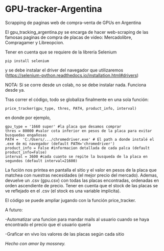 # GPU-tracker-Argentina
Scrapping de paginas web de compra-venta de GPUs en Argentina


El gpu_tracking_argentina.py se encarga de hacer web-scraping de las famosas paginas de compra de placas de video: Mercadolibre, Compragamer y Libreopcion. 

Tener en cuenta que se requiere de la librería Selenium

```
pip install selenium
```
y se debe instalar el driver del navegador que utilizaremos (https://selenium-python.readthedocs.io/installation.html#drivers)

NOTA: Si se corre desde un colab, no se debe instalar nada. Funciona desde ya.

Tras correr el código, todo se globaliza finalmente en una sola función: 
```
price_tracker(gpu_type, thres, PATH, product_info, interval)
```

en donde por ejemplo, 

```
gpu_type = '1660 super' #la placa que desamos comprar
thres = 80000 #valor cota inferior en pesos de la placa para evitar busquedas engañosas
PATH =  'C:/Users/.../chromedriver.exe' # El path a donde instalé el .exe de mi navegador (default PATH='chromedriver')
product_info = False #informacion detallada de cada palca (default product_info=False)
interval = 3600 #cada cuanto se repite la busqueda de la placa en segundos (default interval=21600)
```

La fución nos printea en pantalla el sitio y el valor en pesos de la placa que matchea con nuestras necesidades (el mejor precio del mercado).
Ademas, devuelve un .csv (gpu.csv) con todas las placas encontradas, ordenadas en orden ascendiente de precio. Tener en cuenta que el stock de las placas se ve reflejado en el .csv (el stock es una variable implicita).


El código se puede ampliar jugando con la función price_tracker. 

A futuro:

  -Automatizar una funcion para mandar mails al usuario cuando se haya encontrado el precio que el usuario queria
  
  -Graficar en vivo los valores de las placas según cada sitio
  


*Hecho con amor by mossney.*
